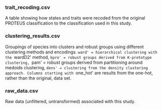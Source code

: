 ### trait_recoding.csv 
A table showing how states and traits were recoded from the original PROTEUS classification to the classification used in this study.

### clustering_results.csv
Groupings of species into clusters and robust groups using different clustering methods and encodings. `ward' = hierarchical clustering with the `wardD2' method, `kpro' = robust groups derived from K-prototype clustering, `pam' = robust groups derived from partitioning around medoids clustering, `dens' = clustering from the density clustering approach. Columns starting with `one\_hot' are results from the one-hot, rather than the original, data set.

### raw_data.csv
Raw data (unfiltered, untransformed) associated with this study.